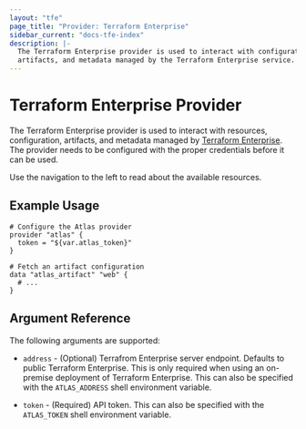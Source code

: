 ```yaml
---
layout: "tfe"
page_title: "Provider: Terraform Enterprise"
sidebar_current: "docs-tfe-index"
description: |-
  The Terraform Enterprise provider is used to interact with configuration,
  artifacts, and metadata managed by the Terraform Enterprise service.
---
```


# Terraform Enterprise Provider

The Terraform Enterprise provider is used to interact with resources, configuration,
artifacts, and metadata managed by [Terraform Enterprise](https://www.terraform.io/docs/providers/index.html).
The provider needs to be configured with the proper credentials before
it can be used.

Use the navigation to the left to read about the available resources.

## Example Usage

```
# Configure the Atlas provider
provider "atlas" {
  token = "${var.atlas_token}"
}

# Fetch an artifact configuration
data "atlas_artifact" "web" {
  # ...
}
```

## Argument Reference

The following arguments are supported:

* `address` - (Optional) Terrafrom Enterprise server endpoint. Defaults to public Terraform Enterprise.
  This is only required when using an on-premise deployment of Terraform Enterprise. This can
  also be specified with the `ATLAS_ADDRESS` shell environment variable.

* `token` - (Required) API token. This can also be specified with the
  `ATLAS_TOKEN` shell environment variable.

